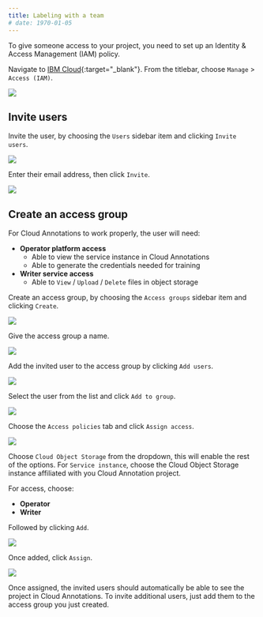 ```yaml
---
title: Labeling with a team
# date: 1970-01-05
---
```


To give someone access to your project, you need to set up an Identity & Access Management (IAM) policy.

Navigate to [IBM Cloud](https://ibm.biz/cloud-annotations-dashboard){:target="_blank"}.
From the titlebar, choose `Manage` > `Access (IAM)`.

![](/docs-assets/images/manage-access.png)


## Invite users
Invite the user, by choosing the `Users` sidebar item and clicking `Invite users`.

![](/docs-assets/images/invite-users.png)

Enter their email address, then click `Invite`.

![](/docs-assets/images/add-email.png)


## Create an access group
For Cloud Annotations to work properly, the user will need:
- **Operator platform access**
  - Able to view the service instance in Cloud Annotations
  - Able to generate the credentials needed for training
- **Writer service access** 
  - Able to `View` / `Upload` / `Delete` files in object storage

Create an access group, by choosing the `Access groups` sidebar item and clicking `Create`.

![](/docs-assets/images/access-groups.png)

Give the access group a name.

![](/docs-assets/images/name-access-group.png)

Add the invited user to the access group by clicking `Add users`.

![](/docs-assets/images/add-users-to-access-group.png)

Select the user from the list and click `Add to group`.

![](/docs-assets/images/select-users-from-access-group-list.png)

Choose the `Access policies` tab and click `Assign access`.

![](/docs-assets/images/add-access-policy.png)

Choose `Cloud Object Storage` from the dropdown, this will enable the rest of the options.
For `Service instance`, choose the Cloud Object Storage instance affiliated with you Cloud Annotation project.

For access, choose:
- **Operator**
- **Writer**

Followed by clicking `Add`.

![](/docs-assets/images/choose-policies.png)

Once added, click `Assign`.

![](/docs-assets/images/assign-the-policy.png)

Once assigned, the invited users should automatically be able to see the project in Cloud Annotations. To invite additional users, just add them to the access group you just created.